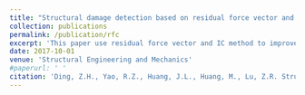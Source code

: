 ```yaml
---
title: "Structural damage detection based on residual force vector and imperialist competitive algorithm "
collection: publications
permalink: /publication/rfc
excerpt: 'This paper use residual force vector and IC method to improve conventional structural damage detection'
date: 2017-10-01
venue: 'Structural Engineering and Mechanics'
#paperurl: ' '
citation: 'Ding, Z.H., Yao, R.Z., Huang, J.L., Huang, M., Lu, Z.R. Structural damage detection based on residual force vector and imperialist competitive algorithm (2017) Structural Engineering and Mechanics, 62 (6), pp. 709-717.'
---
```


